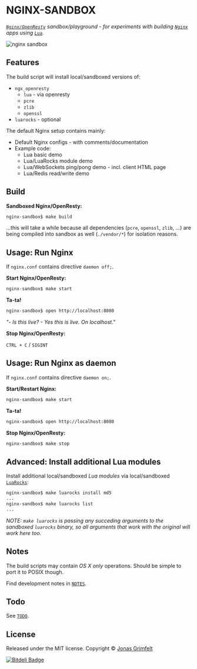 # NGINX-SANDBOX

_[`Nginx/OpenResty`](http://openresty.org) sandbox/playground - for experiments with building [`Nginx`](http://nginx.org) apps using [`Lua`](http://lua.org)._

![nginx sandbox](http://cl.ly/image/080y0T3Y3f1Q/Nginx%20Sandbox.png)


## Features

The build script will install local/sandboxed versions of:

* `ngx_openresty`
    * `lua` - via openresty
    * `pcre`
    * `zlib`
    * `openssl`
* `luarocks` - optional

The default Nginx setup contains mainly:

* Default Nginx configs - with comments/documentation
* Example code:
    * Lua basic demo
    * Lua/LuaRocks module demo
    * Lua/WebSockets ping/pong demo - incl. client HTML page
    * Lua/Redis read/write demo

## Build

**Sandboxed Nginx/OpenResty:**

```bash
nginx-sandbox$ make build
```

...this will take a while because all dependencies (`pcre`, `openssl`, `zlib`, ...) are being compiled into sandbox as well (`./vendor/*`) for isolation reasons.


## Usage: Run Nginx

If `nginx.conf` contains directive `daemon off;`.

**Start Nginx/OpenResty:**

```bash
nginx-sandbox$ make start
```

**Ta-ta!**

```bash
nginx-sandbox$ open http://localhost:8080
```

*"- Is this live? - Yes this is live. On localhost."*

**Stop Nginx/OpenResty:**

`CTRL + C` / `SIGINT`


## Usage: Run Nginx as daemon

If `nginx.conf` contains directive `daemon on;`.

**Start/Restart Nginx:**

```bash
nginx-sandbox$ make start
```

**Ta-ta!**

```bash
nginx-sandbox$ open http://localhost:8080
```

**Stop Nginx/OpenResty:**

```bash
nginx-sandbox$ make stop
```


## Advanced: Install additional Lua modules

Install additional local/sandboxed *Lua modules* via local/sandboxed [`LuaRocks`](http://luarocks.org):

```bash
nginx-sandbox$ make luarocks install md5
...
nginx-sandbox$ make luarocks list
...
```

*NOTE: `make luarocks` is passing any succeding arguments to the sandboxed `luarocks` binary, so all arguments that work with the original will work here too.*


## Notes

The build scripts may contain *OS X only* operations. Should be simple to port it to POSIX though.

Find development notes in [`NOTES`](https://github.com/grimen/nginx-sandbox/blob/master/NOTES).


## Todo

See [`TODO`](https://github.com/grimen/nginx-sandbox/blob/master/TODO).


## License

Released under the MIT license. Copyright © [Jonas Grimfelt](https://github.com/grimen)

[![Bitdeli Badge](https://d2weczhvl823v0.cloudfront.net/grimen/nginx-sandbox/trend.png)](https://bitdeli.com/free "Bitdeli Badge")
